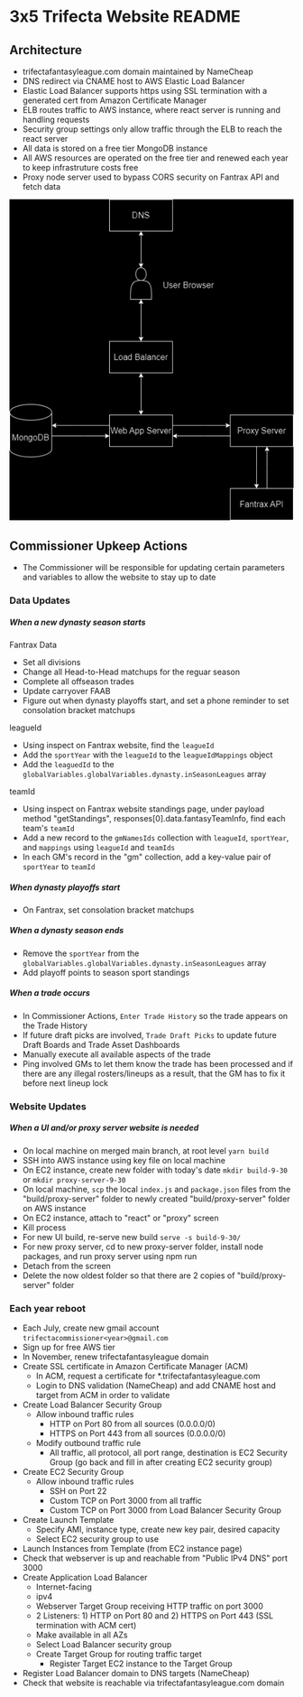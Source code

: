 # 3x5 Trifecta Website README

## Architecture

- trifectafantasyleague.com domain maintained by NameCheap
- DNS redirect via CNAME host to AWS Elastic Load Balancer
- Elastic Load Balancer supports https using SSL termination with a generated cert from Amazon Certificate Manager
- ELB routes traffic to AWS instance, where react server is running and handling requests
- Security group settings only allow traffic through the ELB to reach the react server
- All data is stored on a free tier MongoDB instance
- All AWS resources are operated on the free tier and renewed each year to keep infrastruture costs free
- Proxy node server used to bypass CORS security on Fantrax API and fetch data

![Architecture Diagram](src/resources/images/3x5-website-architecture-diagram.png "Architecture Diagram")

## Commissioner Upkeep Actions

- The Commissioner will be responsible for updating certain parameters and variables to allow the website to stay up to date

### Data Updates

##### When a new dynasty season starts

Fantrax Data

- Set all divisions
- Change all Head-to-Head matchups for the reguar season
- Complete all offseason trades
- Update carryover FAAB
- Figure out when dynasty playoffs start, and set a phone reminder to set consolation bracket matchups

leagueId

- Using inspect on Fantrax website, find the `leagueId`
- Add the `sportYear` with the `leagueId` to the `leagueIdMappings` object
- Add the `leaguedId` to the `globalVariables.globalVariables.dynasty.inSeasonLeagues` array

teamId

- Using inspect on Fantrax website standings page, under payload method "getStandings", responses[0].data.fantasyTeamInfo, find each team's `teamId`
- Add a new record to the `gmNamesIds` collection with `leagueId`, `sportYear`, and `mappings` using `leagueId` and `teamIds`
- In each GM's record in the "gm" collection, add a key-value pair of `sportYear` to `teamId`

##### When dynasty playoffs start

- On Fantrax, set consolation bracket matchups

##### When a dynasty season ends

- Remove the `sportYear` from the `globalVariables.globalVariables.dynasty.inSeasonLeagues` array
- Add playoff points to season sport standings

##### When a trade occurs

- In Commissioner Actions, `Enter Trade History` so the trade appears on the Trade History
- If future draft picks are involved, `Trade Draft Picks` to update future Draft Boards and Trade Asset Dashboards
- Manually execute all available aspects of the trade
- Ping involved GMs to let them know the trade has been processed and if there are any illegal rosters/lineups as a result, that the GM has to fix it before next lineup lock

### Website Updates

##### When a UI and/or proxy server website is needed

- On local machine on merged main branch, at root level `yarn build`
- SSH into AWS instance using key file on local machine
- On EC2 instance, create new folder with today's date `mkdir build-9-30` or `mkdir proxy-server-9-30`
- On local machine, `scp` the local `index.js` and `package.json` files from the "build/proxy-server" folder to newly created "build/proxy-server" folder on AWS instance
- On EC2 instance, attach to "react" or "proxy" screen
- Kill process
- For new UI build, re-serve new build `serve -s build-9-30/`
- For new proxy server, cd to new proxy-server folder, install node packages, and run proxy server using npm run
- Detach from the screen
- Delete the now oldest folder so that there are 2 copies of "build/proxy-server" folder

### Each year reboot

- Each July, create new gmail account `trifectacommissioner<year>@gmail.com`
- Sign up for free AWS tier
- In November, renew trifectafantasyleague domain
- Create SSL certificate in Amazon Certificate Manager (ACM)
  - In ACM, request a certificate for \*.trifectafantasyleague.com
  - Login to DNS validation (NameCheap) and add CNAME host and target from ACM in order to validate
- Create Load Balancer Security Group
  - Allow inbound traffic rules
    - HTTP on Port 80 from all sources (0.0.0.0/0)
    - HTTPS on Port 443 from all sources (0.0.0.0/0)
  - Modify outbound traffic rule
    - All traffic, all protocol, all port range, destination is EC2 Security Group (go back and fill in after creating EC2 security group)
- Create EC2 Security Group
  - Allow inbound traffic rules
    - SSH on Port 22
    - Custom TCP on Port 3000 from all traffic
    - Custom TCP on Port 3000 from Load Balancer Security Group
- Create Launch Template
  - Specify AMI, instance type, create new key pair, desired capacity
  - Select EC2 security group to use
- Launch Instances from Template (from EC2 instance page)
- Check that webserver is up and reachable from "Public IPv4 DNS" port 3000
- Create Application Load Balancer
  - Internet-facing
  - ipv4
  - Webserver Target Group receiving HTTP traffic on port 3000
  - 2 Listeners: 1) HTTP on Port 80 and 2) HTTPS on Port 443 (SSL termination with ACM cert)
  - Make available in all AZs
  - Select Load Balancer security group
  - Create Target Group for routing traffic target
    - Register Target EC2 instance to the Target Group
- Register Load Balancer domain to DNS targets (NameCheap)
- Check that website is reachable via trifectafantasyleague.com domain

